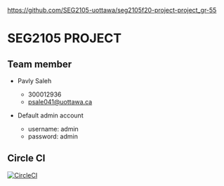 https://github.com/SEG2105-uottawa/seg2105f20-project-project_gr-55

# SEG2105 PROJECT
## Team member

* Pavly Saleh 
  * 300012936
  * psale041@uottawa.ca

* Default admin account
  * username: admin
  * password: admin

## Circle CI
[![CircleCI](https://circleci.com/gh/SEG2105-uottawa/project_GR-55.svg?style=svg&circle-token=82ddc89e6f99eea450e7870db2a68b48bb0ebd5f)](https://app.circleci.com/pipelines/github/SEG2105-uottawa/project_GR-55)